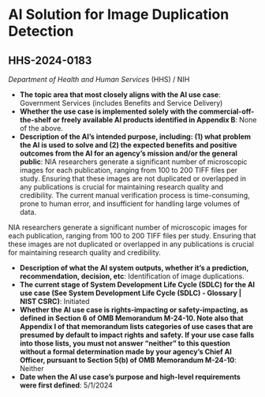 # AI Solution for Image Duplication Detection
## HHS-2024-0183
_Department of Health and Human Services_ (HHS) / NIH


+ **The topic area that most closely aligns with the AI use case**: Government Services (includes Benefits and Service Delivery)
+ **Whether the use case is implemented solely with the commercial-off-the-shelf or freely available AI products identified in Appendix B**: None of the above.
+ **Description of the AI’s intended purpose, including: (1) what problem the AI is used to solve and (2) the expected benefits and positive outcomes from the AI for an agency’s mission and/or the general public**: NIA researchers generate a significant number of microscopic images for each publication, ranging from 100 to 200 TIFF files per study. Ensuring that these images are not duplicated or overlapped in any publications is crucial for maintaining research quality and credibility. The current manual verification process is time-consuming, prone to human error, and insufficient for handling large volumes of data. 

NIA researchers generate a significant number of microscopic images for each publication, ranging from 100 to 200 TIFF files per study. Ensuring that these images are not duplicated or overlapped in any publications is crucial for maintaining research quality and credibility.
+ **Description of what the AI system outputs, whether it’s a prediction, recommendation, decision, etc**: Identification of image duplications.
+ **The current stage of System Development Life Cycle (SDLC) for the AI use case (See System Development Life Cycle (SDLC) - Glossary | NIST CSRC)**: Initiated
+ **Whether the AI use case is rights-impacting or safety-impacting, as defined in Section 6 of OMB Memorandum M-24-10. Note also that Appendix I of that memorandum lists categories of use cases that are presumed by default to impact rights and safety. If your use case falls into those lists, you must not answer “neither” to this question without a formal determination made by your agency’s Chief AI Officer, pursuant to Section 5(b) of OMB Memorandum M-24-10**: Neither
+ **Date when the AI use case’s purpose and high-level requirements were first defined**: 5/1/2024
